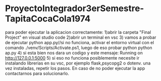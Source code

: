 # ProyectoIntegrador3erSemestre-TapitaCocaCola1974

para poder ejecutar la aplicacion correctamente:
1)abrir la carpeta "Final Project" en visual studio code
2)abrir un terminal en vsc
3) vamos a probar de ejecutar python app.py//si no funciona, activar el entorno virtual con el comando ./venv/Scripts/Activate.ps1, luego de eso probar python python ap.py
4) si esta bien nos dara un codigo y este mensaje: Running on http://127.0.0.1:5000
5) si eso no funciona posiblemente necesite ir instalando librerias en su vsc, por ejemplo flask,psycopg2 o dotenv. una vez instaladas, repetir los pasos.
En caso de no poder ejecutar la app contactarnos para solucionarlo.
